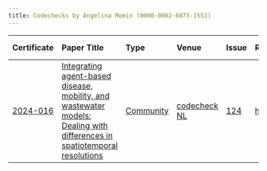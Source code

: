 ```yaml
---
title: Codechecks by Angelina Momin (0000-0002-6875-1551)
---
```



|Certificate |Paper Title                                                                                                              |Type      |Venue        |Issue |Report                                |Check date |
|:-------|:---------------------------------------------|:------------------|:------------------|:---|:--------------------------|:------------------|
|[2024-016](https://codecheck.org.uk/register/certs/2024-016/)|[Integrating agent-based disease, mobility, and wastewater models: Dealing with differences in spatiotemporal resolutions](https://doi.org/10.5281/zenodo.13734819)|[Community](https://codecheck.org.uk/register/venues/communities)|[codecheck NL](https://codecheck.org.uk/register/venues/communities/codecheck_nl)|[124](https://github.com/codecheckers/register/issues/124)|https://doi.org/10.17605/OSF.IO/6NGYC |2024-09-26 |
